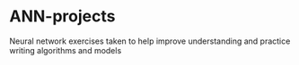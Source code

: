 # ANN-projects
Neural network exercises taken to help improve understanding and practice writing algorithms and models
